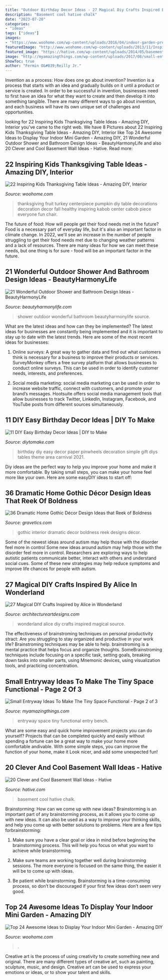 ```yaml
---
title: "Outdoor Birthday Decor Ideas - 27 Magical Diy Crafts Inspired By Alice In Wonderland"
description: "Basement cool hative chalk"
date: "2023-07-20"
categories:
- "ideas"
tags: ["ideas"]
images:
- "https://www.woohome.com/wp-content/uploads/2016/04/indoor-garden-projects-13.jpg"
featuredImage: "http://www.woohome.com/wp-content/uploads/2013/11/Inspiring-Thanksgiving-Kids-Tables-4.jpg"
featured_image: "https://hative.com/wp-content/uploads/2014/05/basement-wall-ideas/17-chalk-wall-basement.jpg"
image: "http://myamazingthings.com/wp-content/uploads/2017/08/small-entryway-6.jpg"
ShowToc: true
author: "Fermin O&#039;Reilly Jr."
---
```



Invention as a process: How does one go about invention?
Invention is a process that starts with an idea and gradually builds on it until a product or service is created. In order to be successful in invention, businesses need to first have an idea for what they want to create and then develop it into something tangible. There are many different ways to go about invention, and each business will have its own unique set of challenges and opportunities.

	

		
looking for 22 Inspiring Kids Thanksgiving Table Ideas - Amazing DIY, Interior you've came to the right web. We have 8 Pictures about 22 Inspiring Kids Thanksgiving Table Ideas - Amazing DIY, Interior like Top 24 Awesome Ideas to Display Your Indoor Mini Garden - Amazing DIY, 21 Wonderful Outdoor Shower and Bathroom Design Ideas - BeautyHarmonyLife and also 20 Clever and Cool Basement Wall Ideas - Hative. Read more:
		
    
## 22 Inspiring Kids Thanksgiving Table Ideas - Amazing DIY, Interior

<img loading=lazy src="http://www.woohome.com/wp-content/uploads/2013/11/Inspiring-Thanksgiving-Kids-Tables-4.jpg" onerror="this.onerror=null;this.src='https://tse1.mm.bing.net/th?id=OIP.XKAGHeiCcGiwmYp466UrmgHaLK&amp;pid=15.1';" alt="22 Inspiring Kids Thanksgiving Table Ideas - Amazing DIY, Interior">

_Source: woohome.com_

>thanksgiving fruit turkey centerpiece pumpkin diy table decorations decoration decor fall healthy inspiring kabob center cabob piece everyone fun chair. 

	

The future of food: How will people get their food needs met in the future?
Food is a necessary part of everyday life, but it's also an important factor in climate change. In 2022, we'll see an increase in the number of people struggling to get their food needs met due to changing weather patterns and a lack of resources. There are many ideas for how we can meet these needs, but one thing is for sure - food will be an important factor in the future.

    
## 21 Wonderful Outdoor Shower And Bathroom Design Ideas - BeautyHarmonyLife

<img loading=lazy src="https://beautyharmonylife.com/wp-content/uploads/2013/10/4f4b317fb94ab.jpg" onerror="this.onerror=null;this.src='https://tse3.mm.bing.net/th?id=OIP.hkbEkrtD6laufFW0J3wJYQHaLI&amp;pid=15.1';" alt="21 Wonderful Outdoor Shower and Bathroom Design Ideas - BeautyHarmonyLife">

_Source: beautyharmonylife.com_

>shower outdoor wonderful bathroom beautyharmonylife source. 

	

What are the latest ideas and how can they be implemented?
The latest ideas for businesses are constantly being implemented and it is important to stay up to date with the latest trends. Here are some of the most recent ideas for businesses:
1. Online surveys: A great way to gather data and find out what customers think is necessary for a business to improve their products or services. SurveyMonkey offers a free survey platform that allows businesses to conduct online surveys. This can be used in order to identify customer needs, interests, and preferences.

2. Social media marketing: social media marketing can be used in order to increase website traffic, connect with customers, and promote your brand’s messages. Hootsuite offers social media management tools that allow businesses to track Twitter, LinkedIn, Instagram, Facebook, and YouTube posts from different sources simultaneously.

    
## 11 DIY Easy Birthday Decor Ideas | DIY To Make

<img loading=lazy src="http://www.diytomake.com/wp-content/uploads/2015/09/Paper-Pinwheels.jpg" onerror="this.onerror=null;this.src='https://tse2.mm.bing.net/th?id=OIP.CQBf9e4IF1bsfxFDGHhjygHaLI&amp;pid=15.1';" alt="11 DIY Easy Birthday Decor Ideas | DIY to Make">

_Source: diytomake.com_

>birthday diy easy decor paper pinwheels decoration simple gift diys tables theme area carnival 2021. 

	

Diy ideas are the perfect way to help you improve your home and make it more comfortable. By taking small steps, you can make your home feel more like your own. Here are some easyDIY ideas to start off: 

    
## 36 Dramatic Home Gothic Décor Design Ideas That Reek Of Boldness

<img loading=lazy src="https://www.gravetics.com/wp-content/uploads/2017/08/Common-Room.jpg" onerror="this.onerror=null;this.src='https://tse4.mm.bing.net/th?id=OIP.MVE1GeeRv_haSYn50uQ0cwHaLI&amp;pid=15.1';" alt="36 Dramatic Home Gothic Décor Design Ideas that Reek of Boldness">

_Source: gravetics.com_

>gothic interior dramatic decor boldness reek designs décor. 

	

Some of the newest ideas around autism may help those with the disorder feel more in control
Some new ideas around autism may help those with the disorder feel more in control. Researchers are exploring ways to help autistic patients communicate better, interact with others and understand social cues. Some of these new strategies may help reduce symptoms and improve life chances for people with autism.

    
## 27 Magical DIY Crafts Inspired By Alice In Wonderland

<img loading=lazy src="https://www.architectureartdesigns.com/wp-content/uploads/2014/01/1754-630x945.jpg" onerror="this.onerror=null;this.src='https://tse2.mm.bing.net/th?id=OIP.MB-0zYQvfN808fVfO4JXWAHaLH&amp;pid=15.1';" alt="27 Magical DIY Crafts Inspired by Alice in Wonderland">

_Source: architectureartdesigns.com_

>wonderland alice diy crafts inspired magical source. 

	

The effectiveness of brainstroming techniques on personal productivity
stract:
Are you struggling to stay organized and productive in your work life? Brainstroming techniques may be able to help. brainstroming is a mental practice that helps focus and organize thoughts. SomeBrainstroming techniques include focusing on a specific task, setting goals, breaking down tasks into smaller parts, using Mnemonic devices, using visualization tools, and practicing concentration.

    
## Small Entryway Ideas To Make The Tiny Space Functional - Page 2 Of 3

<img loading=lazy src="http://myamazingthings.com/wp-content/uploads/2017/08/small-entryway-6.jpg" onerror="this.onerror=null;this.src='https://tse1.mm.bing.net/th?id=OIP.VWvmGPcp_cC1XxhQpzYFqgHaLH&amp;pid=15.1';" alt="Small Entryway Ideas To Make The Tiny Space Functional - Page 2 of 3">

_Source: myamazingthings.com_

>entryway space tiny functional entry bench. 

	

What are some easy and quick home improvement projects you can do yourself?
Projects that can be completed quickly and easily without spending a fortune can be a great way to make your home more comfortable andivable. With some simple steps, you can improve the function of your home, make it Look nicer, and add some unexpected fun!

    
## 20 Clever And Cool Basement Wall Ideas - Hative

<img loading=lazy src="https://hative.com/wp-content/uploads/2014/05/basement-wall-ideas/17-chalk-wall-basement.jpg" onerror="this.onerror=null;this.src='https://tse1.mm.bing.net/th?id=OIP.XIAcBqTxaZNxCML3d3ajDwHaLH&amp;pid=15.1';" alt="20 Clever and Cool Basement Wall Ideas - Hative">

_Source: hative.com_

>basement cool hative chalk. 

	

Brainstorming: How can we come up with new ideas?
Brainstorming is an important part of any brainstorming process, as it allows you to come up with new ideas. It can also be used as a way to improve your thinking skills, and help you come up with better solutions to problems. Here are a few tips forbrainstorming:
1. Make sure you have a clear goal or idea in mind before beginning the brainstorming process. This will help you focus on what you want to achieve while brainstorming.

2. Make sure teams are working together well during brainstorming sessions. The more everyone is focused on the same thing, the easier it will be to come up with ideas.

3. Be patient while brainstorming. Brainstorming is a time-consuming process, so don’t be discouraged if your first few ideas don’t seem very good.

    
## Top 24 Awesome Ideas To Display Your Indoor Mini Garden - Amazing DIY

<img loading=lazy src="https://www.woohome.com/wp-content/uploads/2016/04/indoor-garden-projects-13.jpg" onerror="this.onerror=null;this.src='https://tse2.mm.bing.net/th?id=OIP.Ki_UXHZ1V1w7he8dPZSgBAHaLH&amp;pid=15.1';" alt="Top 24 Awesome Ideas to Display Your Indoor Mini Garden - Amazing DIY">

_Source: woohome.com_

>. 

	

Creative art is the process of using creativity to create something new and original. There are many different types of creative art, such as painting, sculpture, music, and design. Creative art can be used to express your emotions or ideas, or to show your talent and skills.

